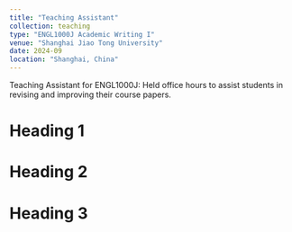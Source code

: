 ```yaml
---
title: "Teaching Assistant"
collection: teaching
type: "ENGL1000J Academic Writing I"
venue: "Shanghai Jiao Tong University"
date: 2024-09
location: "Shanghai, China"
---
```


Teaching Assistant for ENGL1000J: Held office hours to assist students in revising and improving their course papers.

Heading 1
======

Heading 2
======

Heading 3
======

